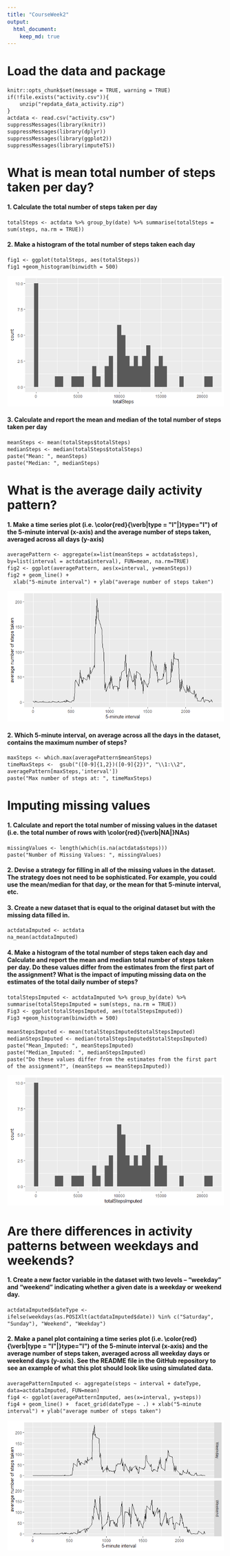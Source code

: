 ```yaml
---
title: "CourseWeek2"
output:
  html_document:
    keep_md: true
---
```


# Load the data and package
```{r load data}
knitr::opts_chunk$set(message = TRUE, warning = TRUE)
if(!file.exists("activity.csv")){
    unzip("repdata_data_activity.zip")
}
actdata <- read.csv("activity.csv")
suppressMessages(library(knitr))
suppressMessages(library(dplyr))
suppressMessages(library(ggplot2))
suppressMessages(library(imputeTS))
```

# What is mean total number of steps taken per day?

#### 1. Calculate the total number of steps taken per day
```{r total steps, echo=TRUE}
totalSteps <- actdata %>% group_by(date) %>% summarise(totalSteps = sum(steps, na.rm = TRUE))
```

#### 2. Make a histogram of the total number of steps taken each day
```{r total_histo, echo=TRUE}
fig1 <- ggplot(totalSteps, aes(totalSteps))
fig1 +geom_histogram(binwidth = 500)
```
![](instructions_fig/fig1.png)<!-- -->

#### 3. Calculate and report the mean and median of the total number of steps taken per day
```{r mean_median, echo=TRUE}
meanSteps <- mean(totalSteps$totalSteps)
medianSteps <- median(totalSteps$totalSteps)
paste("Mean: ", meanSteps)
paste("Median: ", medianSteps)
```
 
# What is the average daily activity pattern?
#### 1. Make a time series plot (i.e. \color{red}{\verb|type = "l"|}type="l") of the 5-minute interval (x-axis) and the average number of steps taken, averaged across all days (y-axis)
```{r average activity, echo=TRUE}
averagePattern <- aggregate(x=list(meanSteps = actdata$steps), by=list(interval = actdata$interval), FUN=mean, na.rm=TRUE)
fig2 <- ggplot(averagePattern, aes(x=interval, y=meanSteps))
fig2 + geom_line() +
  xlab("5-minute interval") + ylab("average number of steps taken")
```
![](instructions_fig/fig2.png)<!-- -->

#### 2. Which 5-minute interval, on average across all the days in the dataset, contains the maximum number of steps?
```{r max interval, echo=TRUE}
maxSteps <- which.max(averagePattern$meanSteps)
timeMaxSteps <-  gsub("([0-9]{1,2})([0-9]{2})", "\\1:\\2", averagePattern[maxSteps,'interval'])
paste("Max number of steps at: ", timeMaxSteps)
```

# Imputing missing values
#### 1. Calculate and report the total number of missing values in the dataset (i.e. the total number of rows with \color{red}{\verb|NA|}NAs)
```{r Missing values, echo=TRUE}
missingValues <- length(which(is.na(actdata$steps)))
paste("Number of Missing Values: ", missingValues)
```
#### 2. Devise a strategy for filling in all of the missing values in the dataset. The strategy does not need to be sophisticated. For example, you could use the mean/median for that day, or the mean for that 5-minute interval, etc.
#### 3. Create a new dataset that is equal to the original dataset but with the missing data filled in.
```{r Filling in all of the missing values, echo=TRUE, results= "hide"}
actdataImputed <- actdata
na_mean(actdataImputed)
```

#### 4. Make a histogram of the total number of steps taken each day and Calculate and report the mean and median total number of steps taken per day. Do these values differ from the estimates from the first part of the assignment? What is the impact of imputing missing data on the estimates of the total daily number of steps?
```{r histo total Number of Steps taken each day, echo=TRUE}
totalStepsImputed <- actdataImputed %>% group_by(date) %>% summarise(totalStepsImputed = sum(steps, na.rm = TRUE))
Fig3 <- ggplot(totalStepsImputed, aes(totalStepsImputed))
Fig3 +geom_histogram(binwidth = 500)

meanStepsImputed <- mean(totalStepsImputed$totalStepsImputed)
medianStepsImputed <- median(totalStepsImputed$totalStepsImputed)
paste("Mean_Imputed: ", meanStepsImputed)
paste("Median_Imputed: ", medianStepsImputed)
paste("Do these values differ from the estimates from the first part of the assignment?", (meanSteps == meanStepsImputed))
```
![](instructions_fig/Fig3.png)<!-- -->

# Are there differences in activity patterns between weekdays and weekends?
#### 1. Create a new factor variable in the dataset with two levels – “weekday” and “weekend” indicating whether a given date is a weekday or weekend day.
```{r weekends vs weekdays, echo=TRUE}
actdataImputed$dateType <-  ifelse(weekdays(as.POSIXlt(actdataImputed$date)) %in% c("Saturday", "Sunday"), "Weekend", "Weekday")
```

#### 2. Make a panel plot containing a time series plot (i.e. \color{red}{\verb|type = "l"|}type="l") of the 5-minute interval (x-axis) and the average number of steps taken, averaged across all weekday days or weekend days (y-axis). See the README file in the GitHub repository to see an example of what this plot should look like using simulated data.
```{r time seris plot, echo=TRUE}
averagePatternImputed <- aggregate(steps ~ interval + dateType, data=actdataImputed, FUN=mean)
fig4 <- ggplot(averagePatternImputed, aes(x=interval, y=steps)) 
fig4 + geom_line() +  facet_grid(dateType ~ .) + xlab("5-minute interval") + ylab("average number of steps taken")
```
![](instructions_fig/fig4.png)<!-- -->
